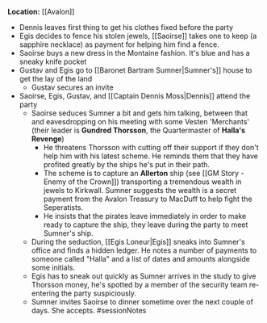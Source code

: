 **Location:** [[Avalon]]

- Dennis leaves first thing to get his clothes fixed before the party
- Egis decides to fence his stolen jewels, [[Saoirse]] takes one to keep (a sapphire necklace) as payment for helping him find a fence.
- Saoirse buys a new dress in the Montaine fashion.  It's blue and has a sneaky knife pocket
- Gustav and Egis go to [[Baronet Bartram Sumner|Sumner's]] house to get the lay of the land
	- Gustav secures an invite
- Saoirse, Egis, Gustav, and [[Captain Dennis Moss|Dennis]] attend the party
	- Saoirse seduces Sumner a bit and gets him talking, between that and eavesdropping on his meeting with some Vesten 'Merchants' (their leader is **Gundred Thorsson**, the Quartermaster of **Halla's Revenge**)
		- He threatens Thorsson with cutting off their support if they don't help him with his latest scheme.  He reminds them that they have profited greatly by the ships he's put in their path.
		- The scheme is to capture an **Allerton** ship (see [[GM Story - Enemy of the Crown]]) transporting a tremendous wealth in jewels to Kirkwall.  Sumner suggests the wealth is a secret payment from the Avalon Treasury to MacDuff to help fight the Seperatists.
		- He insists that the pirates leave immediately in order to make ready to capture the ship, they leave during the party to meet Sumner's ship.
	- During the seduction, [[Egis Loneur|Egis]] sneaks into Sumner's office and finds a hidden ledger.  He notes a number of payments to someone called "Halla" and a list of dates and amounts alongside some initials.
	- Egis has to sneak out quickly as Sumner arrives in the study to give Thorsson money, he's spotted by a member of the security team re-entering the party suspiciously.
	- Sumner invites Saoirse to dinner sometime over the next couple of days.  She accepts.
#sessionNotes 